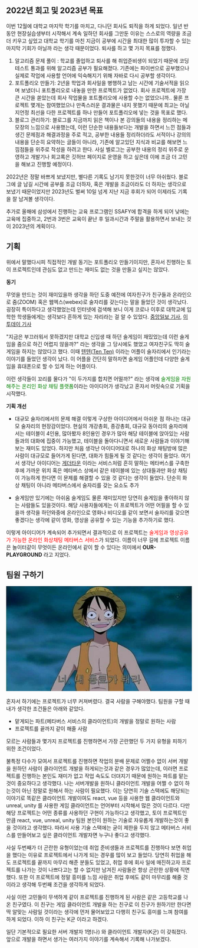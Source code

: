 ## 2022년 회고 및 2023년 목표

이번 12월에 대학교 마지막 학기를 마치고, 다니던 회사도 퇴직을 하게 되었다. 일년 반동안 현장실습생부터 시작해서 계속 일하던 회사를 그만둔 이유는 스스로의 역량을 조금 더 키우고 싶었고 대학교 학기를 마친 지금이 공부에 시간을 최대한 많이 투자할 수 있는 마지막 기회가 아닐까 라는 생각 때문이었다. 퇴사를 하고 몇 가지 목표를 정했다.

1.  알고리즘 문제 풀이 : 학교를 졸업하고 퇴사를 해 취업준비생이 되었기 때문에 코딩 테스트 통과를 위해 알고리즘 공부가 필요해졌다. 기존에는 파이썬으로 공부했으나 실제로 작업에 사용할 언어에 익숙해지기 위해 자바로 다시 공부할 생각이다.
2. 포트폴리오 만들기: 2년을 학업과 회사일을 병행하고 남는 시간에 기술서적을 읽으며 보냈더니 포트폴리오로 내놓을 만한 프로젝트가 없었다. 회사 프로젝트에 가장 큰 시간을 쏟았는데 회사 작업물을 포트폴리오에 사용할 수는 없었으니까.. 물론 프로젝트 몇개는 참여했었으나 만족스러운 결과물은 내지 못했기 때문에 최고는 아닐지언정 최선을 다한 프로젝트를 하나 만들어 포트폴리오에 넣는 것을 목표로 했다.
3. 블로그 관리하기: 블로그를 지금까지 읽은 책이나 본 강의들의 내용을 정리하는 메모장의 느낌으로 사용했는데, 이런 단순한 내용들보다는 개발을 하면서 느낀 점들과 생긴 문제점과 해결과정을 주로 적고, 공부한 내용들 정리하더라도 서적이나 강의의 내용을 단순히 요약하는 글들이 아니라, 기존에 알고있던 지식과 비교를 해보면 느낌점들을 위주로 작성을 하려고 한다. 사실 벨로그는 공부한 내용의 정리 위주로 운영하고 개발기나 회고록은 깃허브 페이지로 운영을 하고 싶은데 이에 조금 더 고민을 해보고 진행할 예정이다.

2022년은 정말 바쁘게 보냈지만, 별다른 기록도 남기지 못한것이 너무 아쉬웠다. 블로그에 글 남길 시간에 공부를 조금 더하자, 혹은 개발을 조금이라도 더 하자는 생각으로 보냈기 때문이었지만 2023년도 벌써 10일 넘게 지난 지금 후회가 되어 이제라도 기록을 잘 남겨볼 생각이다.

추가로 올해에 삼성에서 진행하는 교육 프로그램인 SSAFY에 합격을 하게 되어 낮에는 교육에 집중하고, 2번과 3번은 교육이 끝난 후 일과시간과 주말을 활용하면서 보내는 것이 2023년의 계획이다.

## 기획

위에서 말했다시피 직접적인 개발 동기는 포트폴리오 만들기이지만, 혼자서 진행하는 토이 프로젝트인데 관심도 없고 만드는 재미도 없는 것을 만들고 싶지는 않았다.

**동기**

무엇을 만드는 것이 재미있을까 생각을 하던 도중 예전에 여자친구가 친구들과 온라인으로 줌(ZOOM) 혹은 웹엑스(webex)로 술자리를 갖는다는 말을 들었던 것이 생각났다. 굉장히 특이하다고 생각했었는데 인터넷에 검색해 보니 이게 코로나 이후로 대학교에 입학한 학생들에게는 생각보다 흔하게 있는 자리라는 걸 알 수 있었다. [중앙일보 기사](https://www.joongang.co.kr/article/23952747#home), [이투데이 기사](https://www.etoday.co.kr/news/view/1938407)

"지금은 부끄러워서 못하겠지만 대학교 신입생 때 하던 술게임이 재밌었는데 이런 술게임을 줌으로 하긴 어렵지 않을까?" 라는 생각을 그 당시에도 했었고 여자친구도 딱히 술게임을 하지는 않았다고 했다. 이때 [텐텐(Ten Ten)](https://play.google.com/store/apps/details?id=com.harveanie.drinkinggames&hl=ko&gl=US&pli=1) 이라는 어플이 술자리에서 인기라는 이야기를 들었던 생각이 났다. 이 어플을 간단히 말하자면 술게임 어플인데 다양한 술게임을 휴대폰으로 할 수 있게 하는 어플이다.

이런 생각들이 꼬리를 물다가 "이 두가지를 합치면 어떨까?" 라는 생각에 <span style="color:green">술게임을 자원해주는 온리인 화상 채팅 플랫폼</span>이라는 아이디어가 생각났고 혼자서 머릿속으로 기획을 시작했다.

**기획 개선**

- 대규모 술자리에서의 문제 해결
이렇게 구상한 아이디어에서 아쉬운 점 하나는 대규모 술자리의 현장감이었다. 현실의 개강총회, 종강총회, 대규모 동아리의 술자리에서는 테이블이 4인용, 많아봤자 8인용인 경우가 많아 해당 테이블에 앉아있는 사람들과의 대화에 집중이 가능했고, 테이블을 돌아다니면서 새로운 사람들과 이야기해보는 재미도 있었다. 하지만 처음 생각난 아이디어대로 하나의 화상 채팅방에 많은 사람이 대규모로 들어가게 된다면, 대화가 힘들게 될 것 같다는 생각이 들었다. 여기서 생각난 아이디어는 [게더타운](https://www.gather.town/) 이라는 서비스처럼 흔히 말하는 메타버스를 구축한 후에 가까운 위치 혹은 메타버스 상에서 같은 테이블에 있는 상대들과만 화상 채팅이 가능하게 한다면 이 문제를 해결할 수 있을 것 같다는 생각이 들었다. 단순히 화상 채팅이 아니라 메타버스에서 술자리를 갖는 요소도 추가

- 술게임만 있기에는 아쉬움
술게임도 물론 재미있지만 당연히 술게임을 좋아하지 않는 사람들도 있을것이다. 해당 사용자들에게는 이 프로젝트가 어떤 어필을 할 수 있을까 생각을 하던와중에 온라인으로 영화나 비디오를 같이 보면서 술자리를 갖으면 좋겠다는 생각에 같이 영화, 영상을 공유할 수 있는 기능을 추가하기로 했다.

이렇게 아이디어가 계속되어 추가되면서 결과적으로 이 프로젝트는 <span style="color:red"> 술게임과 영상공유가 가능한 온라인 화상채팅 메타버스 서비스</span>가 되었다. 이름이 너무 길에 프로젝트 이름은 놀이터같이 무엇이든 온라인에서 같이 할 수 있다는 의미에서 **OUR-PLAYGROUND** 라고 지었다.

## 팀원 구하기

![너 내 동료가 되라](../../images/%EB%84%88_%EB%82%B4_%EB%8F%99%EB%A3%8C%EA%B0%80_%EB%90%98%EB%9D%BC.jpeg)

혼자서 하기에는 프로젝트가 너무 커져버렸다. 결국 사람을 구해야했다. 팀원을 구할 때 내가 생각한 조건들은 아래와 같았다.

- 맡게되는 파트(메타버스 서비스의 클라이언트)의 개발을 정말로 원하는 사람
- 프로젝트를 끝까지 같이 해줄 사람

모르는 사람들과 몇가지 프로젝트를 진행하면서 가장 곤란했던 두 가지 유형을 피하기 위한 조건이었다.

불특정 다수가 모여서 프로젝트를 진행하면 작업의 분배 문제로 어쩔수 없이 서버 개발을 원하던 사람이 클라이언트 개발을 하게되는것과 같은 경우가 많았는데, 이러면 프로젝트를 진행하는 본인도 재미가 없고 작업 속도도 더뎌지기 때문에 원하는 파트를 맡는 것이 중요하다고 생각했다. 나는 서버개발을 원하니 클라이언트 개발을 어쩔 수 없이 하는것이 아닌 정말로 원해서 하는 사람이 필요했다.
이는 당연히 기술 스택에도 해당되는 이야기로 똑같은 클라이언트 개발이여도 react, vue 등을 사용한 웹 클라이언트와 unreal, unity 를 사용한 게임 클라이언트는 언어부터 시작해서 많은 것이 다르다. 다만 해당 프로젝트는 어떤 종류를 사용하던 구현이 가능하다고 생각했고, 토이 프로젝트인 만큼 react, vue, unreal, unity 팀원 본인이 원하는 기술로 자유롭게 개발하는것이 좋을 것이라고 생각했다. 따라서 사용 기술 스택에는 굳이 제한을 두지 않고 메타버스 서비스를 만들어보고 싶은 클라이언트 개발자면 누구나 좋다고 생각했다.

사실 두번째가 더 곤란한 유형이었는데 취업 준비생들과 프로젝트를 진행하다 보면 취업을 했다는 이유로 프로젝트에서 나가게 되는 경우를 많이 보고 들었다. 당연히 취업을 해도 프로젝트를 끝까지 마무리 해준 분들도 있었고, 취업 후에 회사 일에 매진하고자 프로젝트를 나가는 것이 나쁘다고는 할 수 없지만 남겨진 사람들은 항상 곤란한 상황에 직면했다. 또한 이 프로젝트에 정말 흥미를 느낌 사람은 취업 후에도 같이 마무리를 해줄 것이라고 생각해 두번째 조건을 생각하게 되었다.

사실 이런 고민들이 무색하게 같이 프로젝트를 진행하게 된 사람은 같은 고등학교를 나온 친구였다. 이 친구는 게임 클라이언트 개발을 하는 친구로 이 친구가 원하기만 한다면 딱 알맞는 사람일 것이라는 생각에 먼저 물어보았고 다행히 친구도 흥미를 느껴 참여를 하게 되었다. 이하 이 친구는 K군 이라고 하겠다.

일단 기본적으로 필요한 서버 개발자 1명(나) 와 클라이언트 개발자(K군) 이 갖춰졌다. 앞으로 개발을 하면서 생가는 여러가지 이야기를 계속해서 기록해 나가보겠다.
